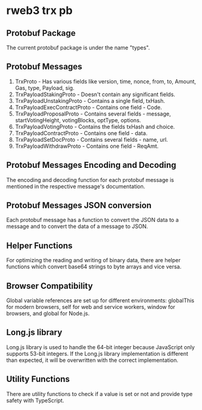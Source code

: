 # rweb3 trx pb

## Protobuf Package

The current protobuf package is under the name "types".

## Protobuf Messages

1. TrxProto - Has various fields like version, time, nonce, from, to, Amount, Gas, type, Payload, sig.
2. TrxPayloadStakingProto - Doesn't contain any significant fields.
3. TrxPayloadUnstakingProto - Contains a single field, txHash.
4. TrxPayloadExecContractProto - Contains one field - Code.
5. TrxPayloadProposalProto - Contains several fields - message, startVotingHeight, votingBlocks, optType, options.
6. TrxPayloadVotingProto - Contains the fields txHash and choice.
7. TrxPayloadContractProto - Contains one field - data.
8. TrxPayloadSetDocProto - Contains several fields - name, url.
9. TrxPayloadWithdrawProto - Contains one field - ReqAmt.

## Protobuf Messages Encoding and Decoding

The encoding and decoding function for each protobuf message is mentioned in the respective message's documentation. 

## Protobuf Messages JSON conversion

Each protobuf message has a function to convert the JSON data to a message and to convert the data of a message to JSON.

## Helper Functions

For optimizing the reading and writing of binary data, there are helper functions which convert base64 strings to byte arrays and vice versa.

## Browser Compatibility

Global variable references are set up for different environments: globalThis for modern browsers, self for web and service workers, window for browsers, and global for Node.js.

## Long.js library 

Long.js library is used to handle the 64-bit integer because JavaScript only supports 53-bit integers. If the Long.js library implementation is different than expected, it will be overwritten with the correct implementation.

## Utility Functions

There are utility functions to check if a value is set or not and provide type safety with TypeScript.